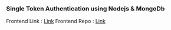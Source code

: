 ### Single Token Authentication using Nodejs & MongoDb


Frontend Link : <a href="https://react-auth-example.herokuapp.com/">Link</a>
Frontend Repo : <a href="https://github.com/Amarpsp10/react-auth-example">Link</a>
